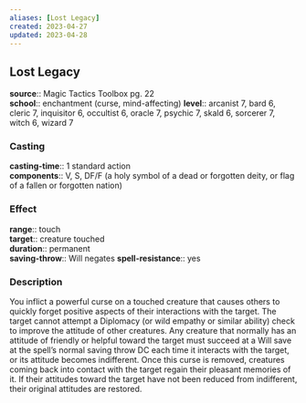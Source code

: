 ```yaml
---
aliases: [Lost Legacy]
created: 2023-04-27
updated: 2023-04-28
---
```


## Lost Legacy

**source**:: Magic Tactics Toolbox pg. 22  
**school**:: enchantment (curse, mind-affecting)
**level**:: arcanist 7, bard 6, cleric 7, inquisitor 6, occultist 6, oracle 7, psychic 7, skald 6, sorcerer 7, witch 6, wizard 7

### Casting

**casting-time**:: 1 standard action  
**components**:: V, S, DF/F (a holy symbol of a dead or forgotten deity, or flag of a fallen or forgotten nation)

### Effect

**range**:: touch  
**target**:: creature touched  
**duration**:: permanent  
**saving-throw**:: Will negates
**spell-resistance**:: yes

### Description

You inflict a powerful curse on a touched creature that causes others to quickly forget positive aspects of their interactions with the target. The target cannot attempt a Diplomacy (or wild empathy or similar ability) check to improve the attitude of other creatures. Any creature that normally has an attitude of friendly or helpful toward the target must succeed at a Will save at the spell’s normal saving throw DC each time it interacts with the target, or its attitude becomes indifferent. Once this curse is removed, creatures coming back into contact with the target regain their pleasant memories of it. If their attitudes toward the target have not been reduced from indifferent, their original attitudes are restored.
